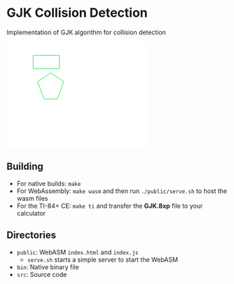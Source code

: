 # GJK Collision Detection
Implementation of GJK algorithm for collision detection

![Animated png of the GJK collision working with two polygons on a TI-84+ CE calculator](screenshot.png)

## Building
* For native builds: `make`
* For WebAssembly: `make wasm` and then run `./public/serve.sh` to host the wasm files
* For the TI-84+ CE: `make ti` and transfer the **GJK.8xp** file to your calculator

## Directories
* `public`: WebASM `index.html` and `index.js`
    * `serve.sh` starts a simple server to start the WebASM
* `bin`: Native binary file
* `src`: Source code

